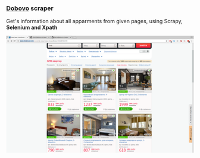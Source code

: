<h3><a href="http://www.dobovo.com/">Dobovo</a> scraper</h3>

Get's information about all apparments from given pages, using Scrapy, <b>Selenium and Xpath</b>

<img src="images/dashboard.png"/>
